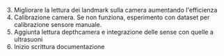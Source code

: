 3. Migliorare la lettura dei landmark sulla camera aumentando l'efficienza
1. Calibrazione camera. Se non funziona, esperimento con dataset per calibrazione sensore manuale.
3. Aggiunta lettura depthcamera e integrazione delle sense con quelle a ultrasuoni
4. Inizio scrittura documentazione